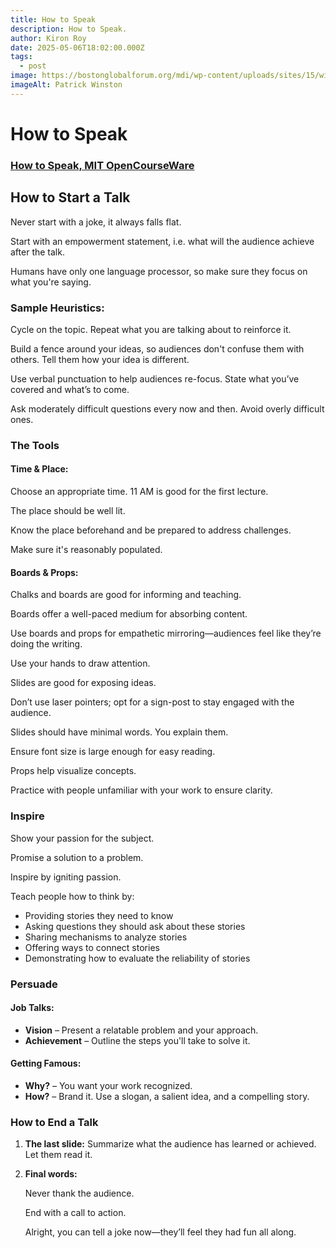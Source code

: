 ```yaml
---
title: How to Speak
description: How to Speak.
author: Kiron Roy
date: 2025-05-06T18:02:00.000Z
tags:
  - post
image: https://bostonglobalforum.org/mdi/wp-content/uploads/sites/15/winston-1.jpg
imageAlt: Patrick Winston
---
```



# How to Speak

### [H﻿ow to Speak, MIT OpenCourseWare](https://www.youtube.com/watch?v=Unzc731iCUY&list=WL&index=7&ab_channel=MITOpenCourseWare)



## How to Start a Talk

Never start with a joke, it always falls flat.

Start with an empowerment statement, i.e. what will the audience achieve after the talk.

Humans have only one language processor, so make sure they focus on what you're saying.

### Sample Heuristics:

Cycle on the topic. Repeat what you are talking about to reinforce it.

Build a fence around your ideas, so audiences don't confuse them with others. Tell them how your idea is different.

Use verbal punctuation to help audiences re-focus. State what you’ve covered and what’s to come.

Ask moderately difficult questions every now and then. Avoid overly difficult ones.

### The Tools

#### Time & Place:

Choose an appropriate time. 11 AM is good for the first lecture.

The place should be well lit.

Know the place beforehand and be prepared to address challenges.

Make sure it's reasonably populated.

#### Boards & Props:

Chalks and boards are good for informing and teaching.

Boards offer a well-paced medium for absorbing content.

Use boards and props for empathetic mirroring—audiences feel like they’re doing the writing.

Use your hands to draw attention.

Slides are good for exposing ideas.

Don’t use laser pointers; opt for a sign-post to stay engaged with the audience.

Slides should have minimal words. You explain them.

Ensure font size is large enough for easy reading.

Props help visualize concepts.

Practice with people unfamiliar with your work to ensure clarity.

### Inspire

Show your passion for the subject.

Promise a solution to a problem.

Inspire by igniting passion.

Teach people how to think by:

* Providing stories they need to know
* Asking questions they should ask about these stories
* Sharing mechanisms to analyze stories
* Offering ways to connect stories
* Demonstrating how to evaluate the reliability of stories

### Persuade

#### Job Talks:

* **Vision** – Present a relatable problem and your approach.
* **Achievement** – Outline the steps you'll take to solve it.

#### Getting Famous:

* **Why?** – You want your work recognized.
* **How?** – Brand it. Use a slogan, a salient idea, and a compelling story.

### How to End a Talk

1. **The last slide:** Summarize what the audience has learned or achieved. Let them read it.
2. **Final words:**

   Never thank the audience.

   End with a call to action.

   Alright, you can tell a joke now—they’ll feel they had fun all along.